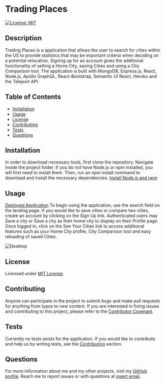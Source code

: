 # Trading Places
  [![License: MIT](https://img.shields.io/badge/License-MIT-yellow.svg)](https://opensource.org/licenses/MIT)

  ## Description
  Trading Places is a application that allows the user to search for cities within the US to provide statistics that may be important criteria when deciding on a potential relocation. Signing up for an account gives the additional functionality of setting a Home City, saving Cities and using a City Comparison tool. The application is built with MongoDB, Express.js, React, Node.js, Apollo GraphQL, React-Bootstrap, Semantic UI React, Heroku and the Teleport API.

  ## Table of Contents
  * [Installation](#installation)
  * [Usage](#usage)
  * [License](#license)
  * [Contributing](#contributing)
  * [Tests](#tests)
  * [Questions](#questions)
  
  ## Installation
  In order to download necessary tools, first clone the repository. Navigate inside the project folder. If you do not have Node.js or npm installed, you will first need to install them. Then, run an npm install command to download and install the necessary dependencies.
  [Install Node.js and npm](https://docs.npmjs.com/downloading-and-installing-node-js-and-npm)

  ## Usage
  [Deployed Application](https://whispering-tundra-21572.herokuapp.com/)
  To begin using the application, use the search field on the landing page. If you would like to save cities or compare two cities, create an account by clicking on the Sign Up link. Authenticated users may Save a city or Save a city as their home city to display on their Profile page. Once logged in, click on the See Your Cities link to access additional features such as your Home City profile, City Comparison tool and easy reloading of saved Cities. 

   ![Desktop](client/public/images/home-city.png)

  ## License
  Licensed under [MIT License](https://spdx.org/licenses/MIT.html).

  ## Contributing
  Anyone can participate in the project to submit bugs and make pull requests for anything from typos to new content. If you are interested in fixing issues and contributing to this project, please refer to the [Contributor Covenant](https://www.contributor-covenant.org/).

  ## Tests
  Currently no tests exists for the application. If you would like to contribute and help us by writing tests, see the [Contributing](#contributing) section.

  ## Questions
  For more information about me and my other projects, visit my [GitHub profile](https://github.com/roberty157). Reach me to report issues or with questions at [insert email](mailto:insertemailaddress@this.com).
